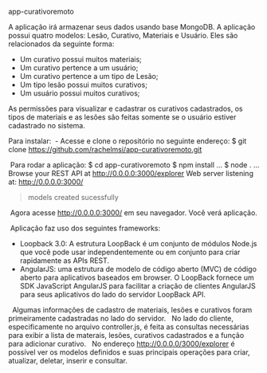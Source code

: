 app-curativoremoto

A aplicação irá armazenar seus dados usando base MongoDB. A aplicação possui quatro modelos: Lesão, Curativo, Materiais e Usuário. 
Eles são relacionados da seguinte forma:
 - Um curativo possui muitos materiais;
 - Um curativo pertence a um usuário;
 - Um curativo pertence a um tipo de Lesão;
 - Um tipo lesão possui muitos curativos;
 - Um usuário possui muitos curativos;
 
 As permissões para visualizar e cadastrar os curativos cadastrados, os tipos de materiais e as lesões são feitas somente se o usuário estiver cadastrado no sistema.

Para instalar: 
  - Acesse e clone o repositório no seguinte endereço:
  $ git clone https://github.com/rachelmsi/app-curativoremoto.git
  
  Para rodar a aplicação:
  $ cd app-curativoremoto
  $ npm install
  ...
  $ node .
  ...
  Browse your REST API at http://0.0.0.0:3000/explorer
  Web server listening at: http://0.0.0.0:3000/
  > models created sucessfully
  
  Agora acesse http://0.0.0.0:3000/ em seu navegador.  Você verá aplicação.
  
  Aplicação faz uso dos seguintes frameworks: 
   - Loopback 3.0: A estrutura LoopBack é um conjunto de módulos Node.js que você pode usar independentemente ou em conjunto para criar rapidamente as APIs REST.
   - AngularJS: uma estrutura de modelo de código aberto (MVC) de código aberto para aplicativos baseados em browser. O LoopBack fornece um SDK JavaScript AngularJS para facilitar a criação de clientes AngularJS para seus aplicativos do lado do servidor LoopBack API.
   
   Algumas informações de cadastro de materiais, lesões e curativos foram primeiramente cadastradas no lado do servidor.
   No lado do cliente, especificamente no arquivo controller.js, é feita as consultas necessárias para exibir a lista de materais, lesões, curativos cadastrados e a função para adicionar curativo. 
   No endereço http://0.0.0.0/3000/explorer é possível ver os modelos definidos e suas principais operações para criar, atualizar, deletar, inserir e consultar.
  
